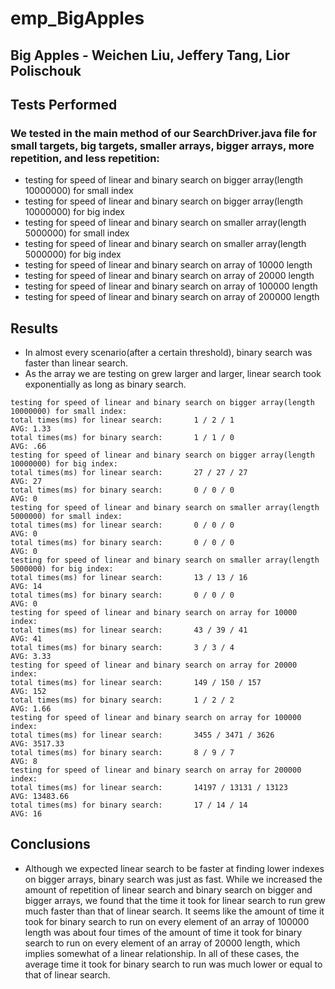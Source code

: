 # emp_BigApples

## Big Apples - Weichen Liu, Jeffery Tang, Lior Polischouk

## Tests Performed
### We tested in the main method of our SearchDriver.java file for small targets, big targets, smaller arrays, bigger arrays, more repetition, and less repetition:
* testing for speed of linear and binary search on bigger array(length 10000000) for small index
* testing for speed of linear and binary search on bigger array(length 10000000) for big index
* testing for speed of linear and binary search on smaller array(length 5000000) for small index
* testing for speed of linear and binary search on smaller array(length 5000000) for big index
* testing for speed of linear and binary search on array of 10000 length
* testing for speed of linear and binary search on array of 20000 length
* testing for speed of linear and binary search on array of 100000 length
* testing for speed of linear and binary search on array of 200000 length

## Results
* In almost every scenario(after a certain threshold), binary search was faster than linear search.
* As the array we are testing on grew larger and larger, linear search took exponentially as long as binary search.

```
testing for speed of linear and binary search on bigger array(length 10000000) for small index:
total times(ms) for linear search:       1 / 2 / 1                 AVG: 1.33
total times(ms) for binary search:       1 / 1 / 0                 AVG: .66
testing for speed of linear and binary search on bigger array(length 10000000) for big index:
total times(ms) for linear search:       27 / 27 / 27              AVG: 27
total times(ms) for binary search:       0 / 0 / 0                 AVG: 0
testing for speed of linear and binary search on smaller array(length 5000000) for small index:
total times(ms) for linear search:       0 / 0 / 0                 AVG: 0
total times(ms) for binary search:       0 / 0 / 0                 AVG: 0
testing for speed of linear and binary search on smaller array(length 5000000) for big index:
total times(ms) for linear search:       13 / 13 / 16              AVG: 14
total times(ms) for binary search:       0 / 0 / 0                 AVG: 0
testing for speed of linear and binary search on array for 10000 index:
total times(ms) for linear search:       43 / 39 / 41              AVG: 41
total times(ms) for binary search:       3 / 3 / 4                 AVG: 3.33
testing for speed of linear and binary search on array for 20000 index:
total times(ms) for linear search:       149 / 150 / 157           AVG: 152
total times(ms) for binary search:       1 / 2 / 2                 AVG: 1.66
testing for speed of linear and binary search on array for 100000 index:
total times(ms) for linear search:       3455 / 3471 / 3626        AVG: 3517.33
total times(ms) for binary search:       8 / 9 / 7                 AVG: 8
testing for speed of linear and binary search on array for 200000 index:
total times(ms) for linear search:       14197 / 13131 / 13123     AVG: 13483.66
total times(ms) for binary search:       17 / 14 / 14              AVG: 16
```

## Conclusions
* Although we expected linear search to be faster at finding lower indexes on bigger arrays, binary search was just as fast. While we increased the amount of repetition of linear search and binary search on bigger and bigger arrays, we found that the time it took for linear search to run grew much faster than that of linear search. It seems like the amount of time it took for binary search to run on every element of an array of 100000 length was about four times of the amount of time it took for binary search to run on every element of an array of 20000 length, which implies somewhat of a linear relationship. In all of these cases, the average time it took for binary search to run was much lower or equal to that of linear search. 
